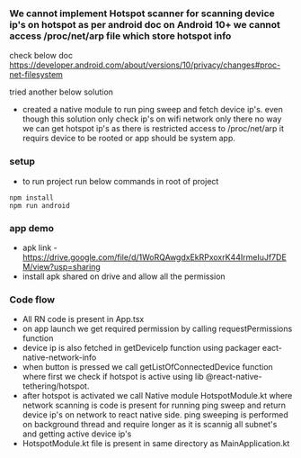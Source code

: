 ### We cannot implement Hotspot scanner for scanning device ip's on hotspot as per android doc on Android 10+ we cannot access /proc/net/arp  file which store hotspot info
check below doc
https://developer.android.com/about/versions/10/privacy/changes#proc-net-filesystem


tried another below solution
- created a native module to run ping sweep and fetch device ip's. even though this solution only check ip's on wifi network only there no way we can get hotspot ip's as there is restricted access to /proc/net/arp  it requirs device to be rooted or app should be system app.

### setup
- to run project run below commands in root of project
```
npm install
npm run android
```

### app demo
- apk link - https://drive.google.com/file/d/1WoRQAwgdxEkRPxoxrK44IrmeIuJf7DEM/view?usp=sharing
- install apk shared on drive and allow all the permission


### Code flow
- All RN code is present in App.tsx
- on app launch we get required permission by calling requestPermissions function
- device ip is also fetched in getDeviceIp function using packager eact-native-network-info
- when button is pressed we call getListOfConnectedDevice function where first we check if hotspot is active using lib @react-native-tethering/hotspot.
- after hotspot is activated we call Native module HotspotModule.kt where network scanning is code is present for running ping sweep and return device ip's on network to react native side. ping sweeping is performed on background thread and require longer as it is scannig all subnet's and getting active device ip's
- HotspotModule.kt file is present in same directory as MainApplication.kt



